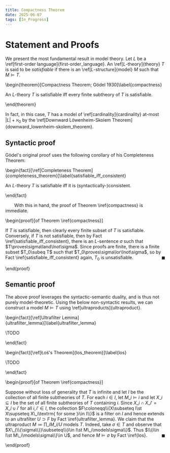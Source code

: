 ```yaml
---
title: Compactness Theorem
date: 2025-06-07
tags: [In_Progress]
---
```


# Statement and Proofs

We present the most fundamental result in model theory. Let $L$ be a \ref[first-order language]{first-order_language}. An \ref[$L$-theory]{theory} $T$ is said to be _satisfiable_ if there is an \ref[$L$-structure]{model} $M$ such that $M\models T$.

\begin{theorem}[Compactness Theorem; Gödel 1930]\label{compactness}

An $L$-theory $T$ is satisfiable iff every finite subtheory of $T$ is satisfiable.

\end{theorem}

In fact, in this case, $T$ has a model of \ref[cardinality]{cardinality} at-most $|L|+\aleph_0$ by the \ref[Downward Löwenheim-Skolem Theorem]{downward_lowenheim-skolem_theorem}.

## Syntactic proof

Gödel's original proof uses the following corollary of his Completeness Theorem:

\begin{fact}[\ref[Completeness Theorem]{completeness_theorem}]\label{satisfiable_iff_consistent}

An $L$-theory $T$ is satisfiable iff it is (syntactically-)consistent.

\end{fact}

&emsp;&emsp;With this in hand, the proof of Theorem \iref{compactness} is immediate.

<div class="space"></div>

\begin{proof}[of Theorem \iref{compactness}]

If $T$ is satisfiable, then clearly every finite subset of $T$ is satisfiable. Conversely, if $T$ is not satisfiable, then by Fact \iref{satisfiable_iff_consistent}, there is an $L$-sentence $\sigma$ such that $T\proves\sigma\land\lnot\sigma$. Since proofs are finite, there is a finite subset $T_0\subeq T$ such that $T_0\proves\sigma\lor\lnot\sigma$, so by Fact \iref{satisfiable_iff_consistent} again, $T_0$ is unsatisfiable.<span style="float:right;">$\blacksquare$</span>

\end{proof}

## Semantic proof

The above proof leverages the syntactic-semantic duality, and is thus not purely model-theoretic. Using the below non-syntactic results, we can construct a model $M\models T$ using \ref[ultraproducts]{ultraproduct}.

\begin{fact}[\ref[Ultrafilter Lemma]{ultrafilter_lemma}]\label{ultrafilter_lemma}

\TODO

\end{fact}

\begin{fact}[\ref[Łoś's Theorem]{los_theorem}]\label{los}

\TODO

\end{fact}

<div class="space"></div>

\begin{proof}[of Theorem \iref{compactness}]

Suppose without loss of generality that $T$ is infinite and let $I$ be the collection of all finite subtheories of $T$. For each $i\in I$, let $M\_i\models i$ and let $X\_i\subseteq I$ be the set of all finite subtheories of $T$ containing $i$. Since $X\_i\cap X\_{i'}=X\_{i\cup i'}$ for all $i,i'\in I$, the collection $F\coloneqq\\{X\subseteq I\st X\supseteq X\_i\textrm{ for some }i\in I\\}$ is a filter on $I$ and hence extends to an ultrafilter $U\supset F$ by Fact \iref{ultrafilter_lemma}. We claim that the ultraproduct $M\coloneqq\prod\_iM\_i\big/U$ models $T$. Indeed, take $\sigma\in T$ and observe that $X\_{\\{\sigma\\}}\subseteq\\{i\in I\st M\_i\models\sigma\\}$. Thus $\\{i\in I\st M\_i\models\sigma\\}\in U$, and hence $M\models\sigma$ by Fact \iref{los}.<span style="float:right;">$\blacksquare$</span>

\end{proof}

